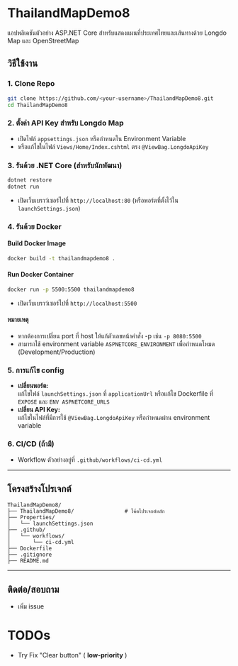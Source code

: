 # ThailandMapDemo8

แอปพลิเคชันตัวอย่าง ASP.NET Core สำหรับแสดงแผนที่ประเทศไทยและเส้นทางด้วย Longdo Map และ OpenStreetMap

## วิธีใช้งาน

### 1. Clone Repo

```sh
git clone https://github.com/<your-username>/ThailandMapDemo8.git
cd ThailandMapDemo8
```

### 2. ตั้งค่า API Key สำหรับ Longdo Map

- เปิดไฟล์ `appsettings.json` หรือกำหนดใน Environment Variable
- หรือแก้ไขในไฟล์ `Views/Home/Index.cshtml` ตรง `@ViewBag.LongdoApiKey`

### 3. รันด้วย .NET Core (สำหรับนักพัฒนา)

```sh
dotnet restore
dotnet run
```
- เปิดเว็บเบราว์เซอร์ไปที่ `http://localhost:80` (หรือพอร์ตที่ตั้งไว้ใน `launchSettings.json`)

### 4. รันด้วย Docker

#### Build Docker Image

```sh
docker build -t thailandmapdemo8 .
```

#### Run Docker Container

```sh
docker run -p 5500:5500 thailandmapdemo8
```
- เปิดเว็บเบราว์เซอร์ไปที่ `http://localhost:5500`

#### หมายเหตุ
- หากต้องการเปลี่ยน port ที่ host ให้แก้ตัวเลขหน้าคำสั่ง -p เช่น `-p 8080:5500`
- สามารถใช้ environment variable `ASPNETCORE_ENVIRONMENT` เพื่อกำหนดโหมด (Development/Production)

### 5. การแก้ไข config

- **เปลี่ยนพอร์ต:**  
  แก้ไขไฟล์ `launchSettings.json` ที่ `applicationUrl` หรือแก้ไข Dockerfile ที่ `EXPOSE` และ `ENV ASPNETCORE_URLS`
- **เปลี่ยน API Key:**  
  แก้ไขในไฟล์ที่มีการใช้ `@ViewBag.LongdoApiKey` หรือกำหนดผ่าน environment variable

### 6. CI/CD (ถ้ามี)

- Workflow ตัวอย่างอยู่ที่ `.github/workflows/ci-cd.yml`
  
---

## โครงสร้างโปรเจกต์

```
ThailandMapDemo8/
├── ThailandMapDemo8/                # โค้ดโปรเจกต์หลัก
├── Properties/
│   └── launchSettings.json
├── .github/
│   └── workflows/
│       └── ci-cd.yml
├── Dockerfile
├── .gitignore
├── README.md
```

---

## ติดต่อ/สอบถาม


- เพิ่ม issue

# TODOs

- Try Fix "Clear button" ( **low-priority** )


